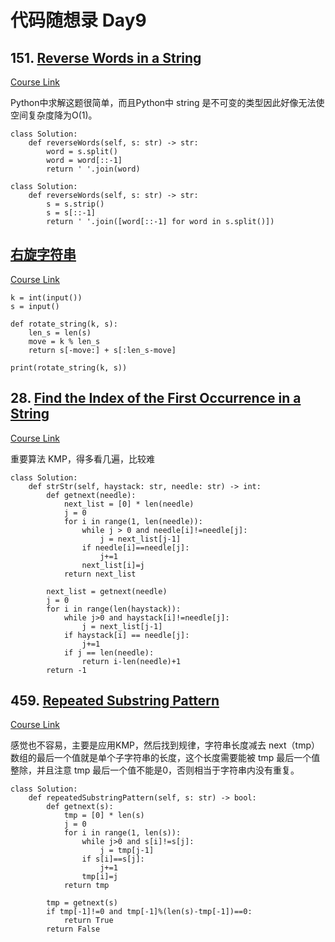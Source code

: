 # 代码随想录 Day9

## 151. [Reverse Words in a String](https://leetcode.com/problems/reverse-words-in-a-string/)

[Course Link](https://programmercarl.com/0151.%E7%BF%BB%E8%BD%AC%E5%AD%97%E7%AC%A6%E4%B8%B2%E9%87%8C%E7%9A%84%E5%8D%95%E8%AF%8D.html#%E7%AE%97%E6%B3%95%E5%85%AC%E5%BC%80%E8%AF%BE)

Python中求解这题很简单，而且Python中 string 是不可变的类型因此好像无法使空间复杂度降为O(1)。

```
class Solution:
    def reverseWords(self, s: str) -> str:
        word = s.split()
        word = word[::-1]
        return ' '.join(word)
```

```
class Solution:
    def reverseWords(self, s: str) -> str:
        s = s.strip()
        s = s[::-1]
        return ' '.join([word[::-1] for word in s.split()])
```

## [右旋字符串](https://kamacoder.com/problempage.php?pid=1065)

[Course Link](https://programmercarl.com/kama55.%E5%8F%B3%E6%97%8B%E5%AD%97%E7%AC%A6%E4%B8%B2.html#%E6%80%9D%E8%B7%AF)

```
k = int(input())
s = input()

def rotate_string(k, s):
    len_s = len(s)
    move = k % len_s
    return s[-move:] + s[:len_s-move]

print(rotate_string(k, s))
```

## 28. [Find the Index of the First Occurrence in a String](https://leetcode.com/problems/find-the-index-of-the-first-occurrence-in-a-string/description/)

[Course Link](https://programmercarl.com/0028.%E5%AE%9E%E7%8E%B0strStr.html#%E5%85%B6%E4%BB%96%E8%AF%AD%E8%A8%80%E7%89%88%E6%9C%AC)

重要算法 KMP，得多看几遍，比较难
```
class Solution:
    def strStr(self, haystack: str, needle: str) -> int:
        def getnext(needle):
            next_list = [0] * len(needle)
            j = 0
            for i in range(1, len(needle)):
                while j > 0 and needle[i]!=needle[j]:
                    j = next_list[j-1]
                if needle[i]==needle[j]:
                    j+=1
                next_list[i]=j
            return next_list
        
        next_list = getnext(needle)
        j = 0
        for i in range(len(haystack)):
            while j>0 and haystack[i]!=needle[j]:
                j = next_list[j-1]
            if haystack[i] == needle[j]:
                j+=1
            if j == len(needle):
                return i-len(needle)+1
        return -1
```

## 459. [Repeated Substring Pattern](https://leetcode.com/problems/repeated-substring-pattern/description/)

[Course Link](https://programmercarl.com/0459.%E9%87%8D%E5%A4%8D%E7%9A%84%E5%AD%90%E5%AD%97%E7%AC%A6%E4%B8%B2.html#%E5%85%B6%E4%BB%96%E8%AF%AD%E8%A8%80%E7%89%88%E6%9C%AC)

感觉也不容易，主要是应用KMP，然后找到规律，字符串长度减去 next（tmp）数组的最后一个值就是单个子字符串的长度，这个长度需要能被 tmp 最后一个值整除，并且注意 tmp 最后一个值不能是0，否则相当于字符串内没有重复。

```
class Solution:
    def repeatedSubstringPattern(self, s: str) -> bool:
        def getnext(s):
            tmp = [0] * len(s)
            j = 0
            for i in range(1, len(s)):
                while j>0 and s[i]!=s[j]:
                    j = tmp[j-1]
                if s[i]==s[j]:
                    j+=1
                tmp[i]=j
            return tmp
        
        tmp = getnext(s)
        if tmp[-1]!=0 and tmp[-1]%(len(s)-tmp[-1])==0:
            return True
        return False
```
